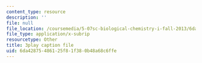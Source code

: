```yaml
---
content_type: resource
description: ''
file: null
file_location: /coursemedia/5-07sc-biological-chemistry-i-fall-2013/6da42875486125f81f380b48a68c6ffe_922Oig1HWG8.srt
file_type: application/x-subrip
resourcetype: Other
title: 3play caption file
uid: 6da42875-4861-25f8-1f38-0b48a68c6ffe
---
```

